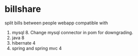 # billshare
split bills between people webapp
compatible with 
1. mysql 8. Change mysql connector in pom for downgrading.
2. java 8
3. hibernate 4
4. spring and spring mvc 4